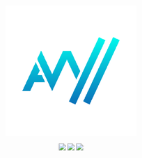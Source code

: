 <p align="center">
  <img width="300" height="300" src="assets/icon.png">
</p>
<p align="center"><img src="https://img.shields.io/badge/dynamic/json?style=flat&labelColor=black&color=%23ffa116&label=Ranking&query=ranking&url=https%3A%2F%2Fleetcode-badge.vercel.app%2Fapi%2Fusers%2Fajwdd&logo=leetcode&logoColor=yellow"> <img src="https://img.shields.io/badge/Location-Chicago-41BDF5?style=flat&logo=homeassistantcommunitystore"> <img src="https://img.shields.io/badge/Occupation-Student-84B135?style=flat&logo=opsgenie"></p>